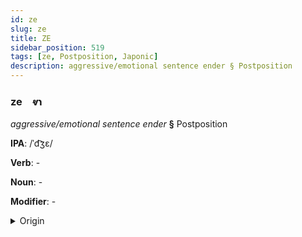 ```yaml
---
id: ze
slug: ze
title: ZE
sidebar_position: 519
tags: [ze, Postposition, Japonic]
description: aggressive/emotional sentence ender § Postposition
---
```


### ze&emsp;<span kind="abugida">ⱴɿ</span>

*aggressive/emotional sentence ender* **§** Postposition

**IPA**: /ˈd͡ʒɛ/

**Verb**: -

**Noun**: -

**Modifier**: -

<details>
    <summary>Origin</summary>
    Japanese ぜ ze [d͡ze̞]<br/>
    <em>Japonic Language Family</em>
</details>